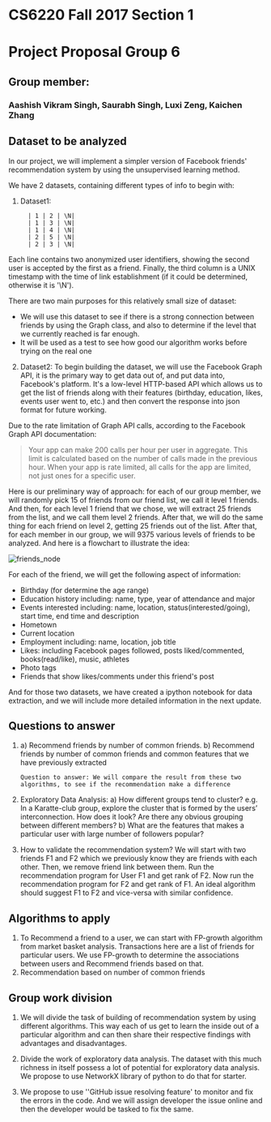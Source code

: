 # CS6220 Fall 2017 Section 1
# Project Proposal Group 6
## Group member: 
### Aashish Vikram Singh, Saurabh Singh, Luxi Zeng, Kaichen Zhang
## Dataset to be analyzed
In our project, we will implement a simpler version of Facebook friends' recommendation system by using the unsupervised learning method. 

We have 2 datasets, containing different types of info to begin with:
1) Dataset1:   

         | 1 | 2 | \N|
         | 1 | 3 | \N|
         | 1 | 4 | \N|
         | 2 | 5 | \N|
         | 2 | 3 | \N|
        
Each line contains two anonymized user identifiers, showing the second user is accepted by the first as a friend. Finally, the third column is a UNIX timestamp with the time of link establishment (if it could be determined, otherwise it is '\N').

There are two main purposes for this relatively small size of dataset: 
* We will use this dataset to see if there is a strong connection between friends by using the Graph class, and also to determine if the level that we currently reached is far enough. 
* It will be used as a test to see how good our algorithm works before trying on the real one
        
2) Dataset2:  To begin building the dataset, we will use the Facebook Graph API, it is the primary way to get data out of, and put data into, Facebook's platform. It's a low-level HTTP-based API which allows us to get the list of friends along with their features (birthday, education, likes, events user went to, etc.) and then convert the response into json format for future working. 

Due to the rate limitation of Graph API calls, according to the Facebook Graph API documentation: 
> Your app can make 200 calls per hour per user in aggregate. This limit is calculated based on the number of calls made in the previous hour. When your app is rate limited, all calls for the app are limited, not just ones for a specific user.

Here is our preliminary way of approach: for each of our group member, we will randomly pick 15 of friends from our friend list, we call it level 1 friends. And then, for each level 1 friend that we chose, we will extract 25 friends from the list, and we call them level 2 friends. After that, we will do the same thing for each friend on level 2, getting 25 friends out of the list. After that, for each member in our group, we will 9375 various levels of friends to be analyzed. And here is a flowchart to illustrate the idea: 

![friends_node](Friends_node.png)

For each of the friend, we will get the following aspect of information: 
* Birthday (for determine the age range)
* Education history including: name, type, year of attendance and major
* Events interested including: name, location, status(interested/going), start time, end time and description
* Hometown
* Current location
* Employment including: name, location, job title
* Likes: including Facebook pages followed, posts liked/commented, books(read/like), music, athletes
* Photo tags
* Friends that show likes/comments under this friend's post

And for those two datasets, we have created a ipython notebook for data extraction, and we will include more detailed information in the next update. 

## Questions to answer
    
1) a) Recommend friends by number of common friends.
   b) Recommend friends by number of common friends and common features that we have previously extracted
            
       Question to answer: We will compare the result from these two algorithms, to see if the recommendation make a difference
       
2) Exploratory Data Analysis:
       a) How different groups tend to cluster? e.g. In a Karatte-club group, explore the cluster that is formed by the users’ interconnection. How does it look? Are there any obvious grouping between different members?
       b) What are the features that makes a particular user with large number of followers popular?

3) How to validate the recommendation system? 
        We will start with two friends F1 and F2 which we previously know they are friends with each other. Then, we remove friend link between them. Run the recommendation program for User F1 and get rank of F2. Now run the recommendation program for F2 and get rank of F1. An ideal algorithm should suggest F1 to F2 and vice-versa with similar confidence.
        

## Algorithms to apply
1) To Recommend a friend to a user, we can start with FP-growth algorithm from market basket analysis. Transactions here are a list of friends for particular users. We use FP-growth to determine the associations between users and Recommend friends based on that.
2) Recommendation based on number of common friends

## Group work division
1) We will divide the task of building of recommendation system by using different algorithms. 
    This way each of us get to learn the inside out of a particular algorithm and can then share their respective 
    findings with advantages and disadvantages.
    
2) Divide the work of exploratory data analysis. The dataset with this much richness in itself possess a lot of potential for exploratory data analysis. We propose to use NetworkX library of python to do that for starter.
    
3) We propose to use ''GitHub issue resolving feature' to monitor and fix the errors in the code. And we will assign developer the issue online and then the developer would be tasked to fix the same.
